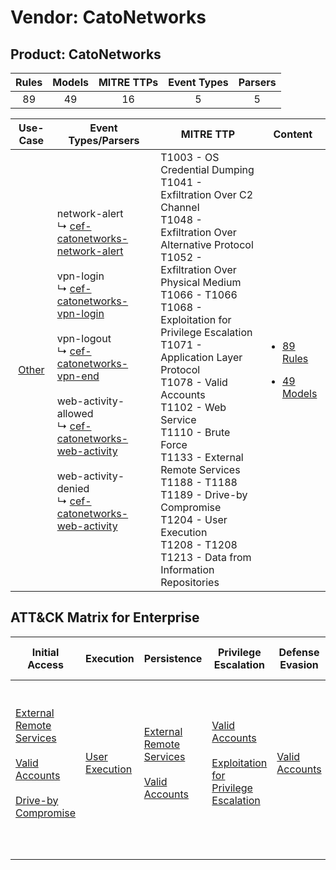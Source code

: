 Vendor: CatoNetworks
====================
Product: CatoNetworks
---------------------
| Rules | Models | MITRE TTPs | Event Types | Parsers |
|:-----:|:------:|:----------:|:-----------:|:-------:|
|  89   |   49   |     16     |      5      |    5    |

|                Use-Case                | Event Types/Parsers                                                                                                                                                                                                                                                                                                                                                                                                                                                                                                                                                                      | MITRE TTP                                                                                                                                                                                                                                                                                                                                                                                                                                                                                                                             | Content                                                                                                      |
|:--------------------------------------:| ---------------------------------------------------------------------------------------------------------------------------------------------------------------------------------------------------------------------------------------------------------------------------------------------------------------------------------------------------------------------------------------------------------------------------------------------------------------------------------------------------------------------------------------------------------------------------------------- | ------------------------------------------------------------------------------------------------------------------------------------------------------------------------------------------------------------------------------------------------------------------------------------------------------------------------------------------------------------------------------------------------------------------------------------------------------------------------------------------------------------------------------------- | ------------------------------------------------------------------------------------------------------------ |
| [Other](../../../UseCases/uc_other.md) |  network-alert<br> ↳ [cef-catonetworks-network-alert](Parsers/parserContent_cef-catonetworks-network-alert.md)<br><br> vpn-login<br> ↳ [cef-catonetworks-vpn-login](Parsers/parserContent_cef-catonetworks-vpn-login.md)<br><br> vpn-logout<br> ↳ [cef-catonetworks-vpn-end](Parsers/parserContent_cef-catonetworks-vpn-end.md)<br><br> web-activity-allowed<br> ↳ [cef-catonetworks-web-activity](Parsers/parserContent_cef-catonetworks-web-activity.md)<br><br> web-activity-denied<br> ↳ [cef-catonetworks-web-activity](Parsers/parserContent_cef-catonetworks-web-activity.md)<br> | T1003 - OS Credential Dumping<br>T1041 - Exfiltration Over C2 Channel<br>T1048 - Exfiltration Over Alternative Protocol<br>T1052 - Exfiltration Over Physical Medium<br>T1066 - T1066<br>T1068 - Exploitation for Privilege Escalation<br>T1071 - Application Layer Protocol<br>T1078 - Valid Accounts<br>T1102 - Web Service<br>T1110 - Brute Force<br>T1133 - External Remote Services<br>T1188 - T1188<br>T1189 - Drive-by Compromise<br>T1204 - User Execution<br>T1208 - T1208<br>T1213 - Data from Information Repositories<br> | [<ul><li>89 Rules</li></ul><ul><li>49 Models</li></ul>](Rules_Models/r_m_catonetworks_catonetworks_Other.md) |

ATT&CK Matrix for Enterprise
----------------------------
| Initial Access                                                                                                                                                                                                           | Execution                                                           | Persistence                                                                                                                                      | Privilege Escalation                                                                                                                                          | Defense Evasion                                                     | Credential Access                                                                                                                          | Discovery | Lateral Movement | Collection                                                                              | Command and Control                                                                                                                             | Exfiltration                                                                                                                                                                                                                                                       | Impact |
| ------------------------------------------------------------------------------------------------------------------------------------------------------------------------------------------------------------------------ | ------------------------------------------------------------------- | ------------------------------------------------------------------------------------------------------------------------------------------------ | ------------------------------------------------------------------------------------------------------------------------------------------------------------- | ------------------------------------------------------------------- | ------------------------------------------------------------------------------------------------------------------------------------------ | --------- | ---------------- | --------------------------------------------------------------------------------------- | ----------------------------------------------------------------------------------------------------------------------------------------------- | ------------------------------------------------------------------------------------------------------------------------------------------------------------------------------------------------------------------------------------------------------------------ | ------ |
| [External Remote Services](https://attack.mitre.org/techniques/T1133)<br><br>[Valid Accounts](https://attack.mitre.org/techniques/T1078)<br><br>[Drive-by Compromise](https://attack.mitre.org/techniques/T1189)<br><br> | [User Execution](https://attack.mitre.org/techniques/T1204)<br><br> | [External Remote Services](https://attack.mitre.org/techniques/T1133)<br><br>[Valid Accounts](https://attack.mitre.org/techniques/T1078)<br><br> | [Valid Accounts](https://attack.mitre.org/techniques/T1078)<br><br>[Exploitation for Privilege Escalation](https://attack.mitre.org/techniques/T1068)<br><br> | [Valid Accounts](https://attack.mitre.org/techniques/T1078)<br><br> | [OS Credential Dumping](https://attack.mitre.org/techniques/T1003)<br><br>[Brute Force](https://attack.mitre.org/techniques/T1110)<br><br> |           |                  | [Data from Information Repositories](https://attack.mitre.org/techniques/T1213)<br><br> | [Web Service](https://attack.mitre.org/techniques/T1102)<br><br>[Application Layer Protocol](https://attack.mitre.org/techniques/T1071)<br><br> | [Exfiltration Over Alternative Protocol](https://attack.mitre.org/techniques/T1048)<br><br>[Exfiltration Over C2 Channel](https://attack.mitre.org/techniques/T1041)<br><br>[Exfiltration Over Physical Medium](https://attack.mitre.org/techniques/T1052)<br><br> |        |